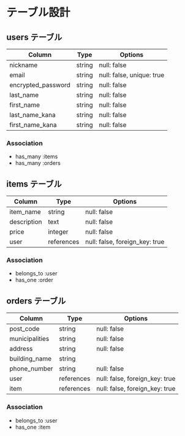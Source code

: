 # テーブル設計

## users テーブル

| Column             | Type    | Options                   |
| ------------------ | ------- | ------------------------- |
| nickname           | string  | null: false               |
| email              | string  | null: false, unique: true |
| encrypted_password | string  | null: false               |
| last_name          | string  | null: false               |
| first_name         | string  | null: false               |
| last_name_kana     | string  | null: false               |
| first_name_kana    | string  | null: false               |

### Association
- has_many :items
- has_many :orders

## items テーブル

| Column      | Type       | Options                        |
| ----------- | ---------- | ------------------------------ |
| item_name   | string     | null: false                    |
| description | text       | null: false                    |
| price       | integer    | null: false                    |
| user        | references | null: false, foreign_key: true |

### Association
- belongs_to :user
- has_one :order

## orders テーブル

| Column          | Type       | Options                        |
| --------------- | ---------- | ------------------------------ |
| post_code       | string     | null: false                    |
| municipalities  | string     | null: false                    |
| address         | string     | null: false                    |
| building_name   | string     |                                |
| phone_number    | string     | null: false                    |
| user            | references | null: false, foreign_key: true |
| item            | references | null: false, foreign_key: true |

### Association
- belongs_to :user
- has_one :item